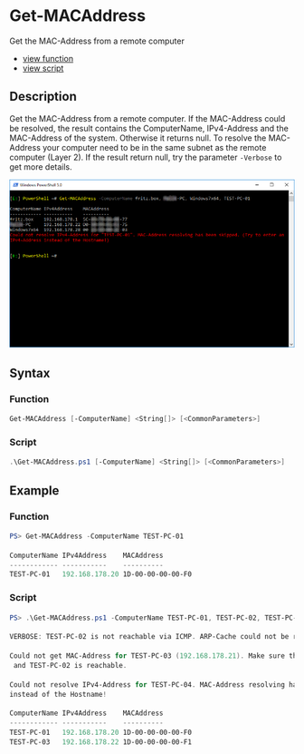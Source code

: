 # Get-MACAddress

Get the MAC-Address from a remote computer

* [view function](https://github.com/BornToBeRoot/PowerShell/blob/master/Module/LazyAdmin/Functions/Get-MACAddress.ps1)
* [view script](https://github.com/BornToBeRoot/PowerShell/blob/master/Scripts/Get-MACAddress.ps1)

## Description

Get the MAC-Address from a remote computer. If the MAC-Address could be resolved, the result contains the ComputerName, IPv4-Address and the MAC-Address of the system. Otherwise it returns null. To resolve the MAC-Address your computer need to be in the same subnet as the remote computer (Layer 2). If the result return null, try the parameter `-Verbose` to get more details.

![Screenshot](Images/Get-MACAddress.png?raw=true)

## Syntax

### Function

```powershell
Get-MACAddress [-ComputerName] <String[]> [<CommonParameters>]
```

### Script

```powershell
.\Get-MACAddress.ps1 [-ComputerName] <String[]> [<CommonParameters>]
``` 

## Example

### Function

```powershell
PS> Get-MACAddress -ComputerName TEST-PC-01
    
ComputerName IPv4Address    MACAddress
------------ -----------    ----------
TEST-PC-01   192.168.178.20 1D-00-00-00-00-F0
```

### Script

```powershell
PS> .\Get-MACAddress.ps1 -ComputerName TEST-PC-01, TEST-PC-02, TEST-PC-03, TEST-PC-04 -Verbose
    
VERBOSE: TEST-PC-02 is not reachable via ICMP. ARP-Cache could not be refreshed!

Could not get MAC-Address for TEST-PC-03 (192.168.178.21). Make sure that your computer is in the same subnet
 and TEST-PC-02 is reachable.
 
Could not resolve IPv4-Address for TEST-PC-04. MAC-Address resolving has been skipped. Try to enter an IPv4-Address
instead of the Hostname!

ComputerName IPv4Address    MACAddress
------------ -----------    ----------
TEST-PC-01   192.168.178.20 1D-00-00-00-00-F0
TEST-PC-03   192.168.178.22 1D-00-00-00-00-F1
```
